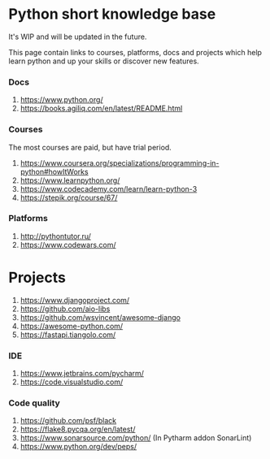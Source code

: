 # Python short knowledge base

It's WIP and will be updated in the future.

This page contain links to courses, platforms, docs and projects which help learn python and up your skills or discover new features.


### Docs
1. https://www.python.org/
2. https://books.agiliq.com/en/latest/README.html

### Courses

The most courses are paid, but have trial period.

1. https://www.coursera.org/specializations/programming-in-python#howItWorks
2. https://www.learnpython.org/
3. https://www.codecademy.com/learn/learn-python-3
4. https://stepik.org/course/67/


### Platforms

1. http://pythontutor.ru/
2. https://www.codewars.com/


# Projects

1. https://www.djangoproject.com/
2. https://github.com/aio-libs
3. https://github.com/wsvincent/awesome-django
4. https://awesome-python.com/
5. https://fastapi.tiangolo.com/


### IDE

1. https://www.jetbrains.com/pycharm/
2. https://code.visualstudio.com/


### Code quality

1. https://github.com/psf/black
2. https://flake8.pycqa.org/en/latest/
3. https://www.sonarsource.com/python/ (In Pytharm addon SonarLint)
4. https://www.python.org/dev/peps/